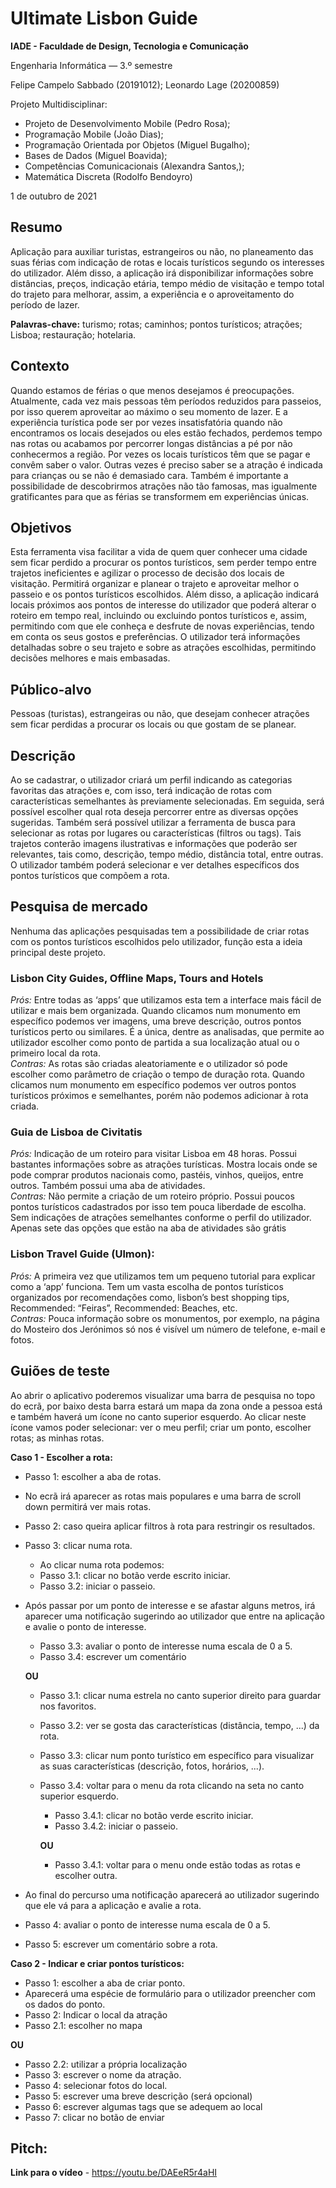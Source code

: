 # Ultimate Lisbon Guide

**IADE - Faculdade de Design, Tecnologia e Comunicação**

Engenharia Informática — 3.º semestre

Felipe Campelo Sabbado (20191012); Leonardo Lage (20200859)

Projeto Multidisciplinar:
- Projeto de Desenvolvimento Mobile (Pedro Rosa);
- Programação Mobile (João Dias);
- Programação Orientada por Objetos (Miguel Bugalho);
- Bases de Dados (Miguel Boavida);
- Competências Comunicacionais (Alexandra Santos,);
- Matemática Discreta (Rodolfo Bendoyro)

1 de outubro de 2021

## **Resumo**
Aplicação para auxiliar turistas, estrangeiros ou não, no planeamento das suas férias com indicação de rotas e locais turísticos segundo os interesses do utilizador. Além disso, a aplicação irá disponibilizar informações sobre distâncias, preços, indicação etária, tempo médio de visitação e tempo total do trajeto para melhorar, assim, a experiência e o aproveitamento do período de lazer.

**Palavras-chave:**  turismo; rotas; caminhos; pontos turísticos; atrações; Lisboa; restauração; hotelaria.

## **Contexto**
Quando estamos de férias o que menos desejamos é preocupações. Atualmente, cada vez mais pessoas têm períodos reduzidos para passeios, por isso querem aproveitar ao máximo o seu momento de lazer. E a experiência turística pode ser por vezes insatisfatória quando não encontramos os locais desejados ou eles estão fechados, perdemos tempo nas rotas ou acabamos por percorrer longas distâncias a pé por não conhecermos a região. Por vezes os locais turísticos têm que se pagar e convêm saber o valor. Outras vezes é preciso saber se a atração é indicada para crianças ou se não é demasiado cara. Também é importante a possibilidade de descobrirmos atrações não tão famosas, mas igualmente gratificantes para que as férias se transformem em experiências únicas.

## **Objetivos**
Esta ferramenta visa facilitar a vida de quem quer conhecer uma cidade sem ficar perdido a procurar os pontos turísticos, sem perder tempo entre trajetos ineficientes e agilizar o processo de decisão dos locais de visitação. Permitirá organizar e planear o trajeto e aproveitar melhor o passeio e os pontos turísticos escolhidos. Além disso, a aplicação indicará locais próximos aos pontos de interesse do utilizador que poderá alterar o roteiro em tempo real, incluindo ou excluindo pontos turísticos e, assim, permitindo com que ele conheça e desfrute de novas experiências, tendo em conta os seus gostos e preferências. O utilizador terá informações detalhadas sobre o seu trajeto e sobre as atrações escolhidas, permitindo decisões melhores e mais embasadas.

## **Público-alvo**
Pessoas (turistas), estrangeiras ou não, que desejam conhecer atrações sem ficar perdidas a procurar os locais ou que gostam de se planear.

## **Descrição**
Ao se cadastrar, o utilizador criará um perfil indicando as categorias favoritas das atrações e, com isso, terá indicação de rotas com características semelhantes às previamente selecionadas. Em seguida, será possível escolher qual rota deseja percorrer entre as diversas opções sugeridas. Também será possível utilizar a ferramenta de busca para selecionar as rotas por lugares ou características (filtros ou tags). Tais trajetos conterão imagens ilustrativas e informações que poderão ser relevantes, tais como, descrição, tempo médio, distância total, entre outras. O utilizador também poderá selecionar e ver detalhes específicos dos pontos turísticos que compõem a rota.


## **Pesquisa de mercado**
Nenhuma das aplicações pesquisadas tem a possibilidade de criar rotas com os pontos turísticos escolhidos pelo utilizador, função esta a ideia principal deste projeto.

### **Lisbon City Guides, Offline Maps, Tours and Hotels**
_Prós:_ Entre todas as ‘apps’ que utilizamos esta tem a interface mais fácil de utilizar e mais bem organizada. Quando clicamos num monumento em específico podemos ver imagens, uma breve descrição, outros pontos turísticos perto ou similares. É a única, dentre as analisadas, que permite ao utilizador escolher como ponto de partida a sua localização atual ou o primeiro local da rota.<br/>
_Contras:_ As rotas são criadas aleatoriamente e o utilizador só pode escolher como parâmetro de criação o tempo de duração rota. Quando clicamos num monumento em específico podemos ver outros pontos turísticos próximos e semelhantes, porém não podemos adicionar à rota criada.

### **Guia de Lisboa de Civitatis**
_Prós:_ Indicação de um roteiro para visitar Lisboa em 48 horas. Possui bastantes informações sobre as atrações turísticas. Mostra locais onde se pode comprar produtos nacionais como, pastéis, vinhos, queijos, entre outros. Também possui uma aba de atividades.<br/>
_Contras:_ Não permite a criação de um roteiro próprio. Possui poucos pontos turísticos cadastrados por isso tem pouca liberdade de escolha. Sem indicações de atrações semelhantes conforme o perfil do utilizador. Apenas sete das opções que estão na aba de atividades são grátis

### **Lisbon Travel Guide (Ulmon):**
_Prós:_ A primeira vez que utilizamos tem um pequeno tutorial para explicar como a ‘app’ funciona. Tem um vasta escolha de pontos turísticos organizados por recomendações como, lisbon’s best shopping tips, Recommended: “Feiras”, Recommended: Beaches, etc.<br/>
_Contras:_ Pouca informação sobre os monumentos, por exemplo, na página do Mosteiro dos Jerónimos só nos é visível um número de telefone, e-mail e fotos.

## **Guiões de teste**

Ao abrir o aplicativo poderemos visualizar uma barra de pesquisa no topo do ecrã, por baixo desta barra estará um mapa da zona onde a pessoa está e também haverá um ícone no canto superior esquerdo. Ao clicar neste ícone vamos poder selecionar: ver o meu perfil; criar um ponto, escolher rotas; as minhas rotas.

**Caso 1 -  Escolher a rota:**
- Passo 1: escolher a aba de rotas.
- No ecrã irá aparecer as rotas mais populares e uma barra de scroll down permitirá ver mais rotas. 
- Passo 2: caso queira aplicar filtros à rota para restringir os resultados.
- Passo 3: clicar numa rota.
	- Ao clicar numa rota podemos:
	- Passo 3.1: clicar no botão verde escrito iniciar.
	- Passo 3.2: iniciar o passeio.
- Após passar por um ponto de interesse e se afastar alguns metros, irá aparecer uma notificação sugerindo ao utilizador que entre na aplicação e avalie o ponto de interesse.
	- Passo 3.3: avaliar o ponto de interesse numa escala de 0 a 5.
	- Passo 3.4: escrever um comentário

	**OU**

	- Passo 3.1: clicar numa estrela no canto superior direito para guardar nos favoritos.
	- Passo 3.2: ver se gosta das características (distância, tempo, ...) da rota.
	- Passo 3.3: clicar num ponto turístico em específico para visualizar as suas características (descrição, fotos, horários, ...).
	- Passo 3.4: voltar para o menu da rota clicando na seta no canto superior esquerdo.
		- Passo 3.4.1: clicar no botão verde escrito iniciar.
		- Passo 3.4.2: iniciar o passeio.
		
		**OU**
		
		- Passo 3.4.1: voltar para o menu onde estão todas as rotas e escolher outra.
- Ao final do percurso uma notificação aparecerá ao utilizador sugerindo que ele vá para a aplicação e avalie a rota.
- Passo 4: avaliar o ponto de interesse numa escala de 0 a 5.
- Passo 5: escrever um comentário sobre a rota.


**Caso 2 - Indicar e criar pontos turísticos:** 
- Passo 1: escolher a aba de criar ponto.
- Aparecerá uma espécie de formulário para o utilizador preencher com os dados do ponto.
- Passo 2: Indicar o local da atração
- Passo 2.1: escolher no mapa

**OU**

- Passo 2.2: utilizar a própria localização  
- Passo 3: escrever o nome da atração.
- Passo 4: selecionar fotos do local.
- Passo 5: escrever uma breve descrição (será opcional) 
- Passo 6: escrever algumas tags que se adequem ao local
- Passo 7: clicar no botão de enviar 

## **Pitch:** 
**Link para o vídeo** - https://youtu.be/DAEeR5r4aHI

